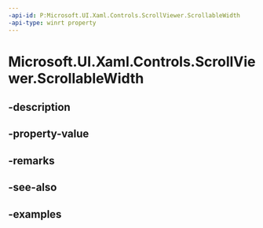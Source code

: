```yaml
---
-api-id: P:Microsoft.UI.Xaml.Controls.ScrollViewer.ScrollableWidth
-api-type: winrt property
---
```


# Microsoft.UI.Xaml.Controls.ScrollViewer.ScrollableWidth

<!--
public double ScrollableWidth { get; }
-->


## -description

## -property-value

## -remarks

## -see-also

## -examples


